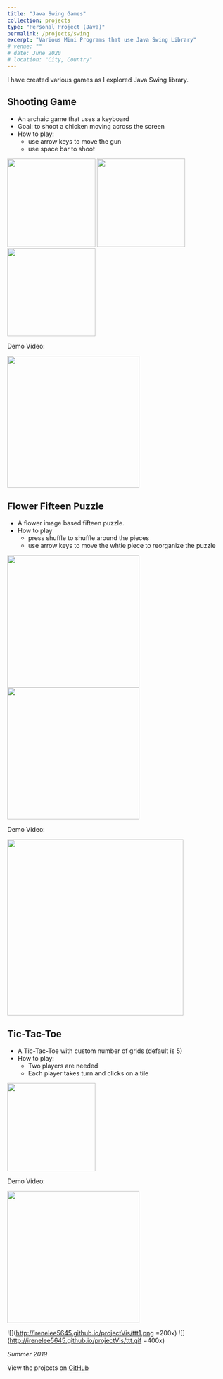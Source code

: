 ```yaml
---
title: "Java Swing Games"
collection: projects
type: "Personal Project (Java)"
permalink: /projects/swing
excerpt: "Various Mini Programs that use Java Swing Library"
# venue: ""
# date: June 2020
# location: "City, Country"
---
```

I have created various games as I explored Java Swing library.

## Shooting Game
* An archaic game that uses a keyboard
* Goal: to shoot a chicken moving across the screen
* How to play:
    * use arrow keys to move the gun
    * use space bar to shoot

<img src="http://irenelee5645.github.io/projectVis/cc0.png" width="200"> <img src="http://irenelee5645.github.io/projectVis/cc2.png" width="200"> <img src="http://irenelee5645.github.io/projectVis/cc3.png" width="200">

Demo Video:

<img src="http://irenelee5645.github.io/projectVis/cc.gif" width="300">



## Flower Fifteen Puzzle
* A flower image based fifteen puzzle.
* How to play
    * press shuffle to shuffle around the pieces
    * use arrow keys to move the whtie piece to reorganize the puzzle

<img src="http://irenelee5645.github.io/projectVis/5p1.png" width="300"> <img src="http://irenelee5645.github.io/projectVis/5p2.png" width="300"> 

Demo Video:

<img src="http://irenelee5645.github.io/projectVis/5p.gif" width="400">

## Tic-Tac-Toe
* A Tic-Tac-Toe with custom number of grids (default is 5)
* How to play:
    * Two players are needed
    * Each player takes turn and clicks on a tile


<img src="http://irenelee5645.github.io/projectVis/ttt1.png" width="200"> 

Demo Video: 

<img src="http://irenelee5645.github.io/projectVis/ttt.gif" width="300">

![](http://irenelee5645.github.io/projectVis/ttt1.png =200x)
![](http://irenelee5645.github.io/projectVis/ttt.gif =400x)



*Summer 2019*

View the projects on [GitHub](https://github.com/irenelee5645/Java-Swing-Games/tree/master/Swing%20Games)
